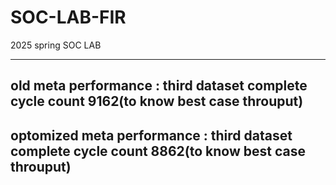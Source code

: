 # SOC-LAB-FIR
2025 spring SOC LAB

---
old meta performance : third dataset complete cycle count        9162(to know best case throuput)
---
optomized meta performance : third dataset complete cycle count        8862(to know best case throuput)
---
